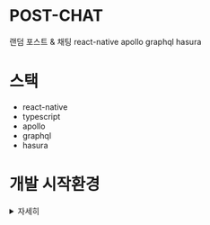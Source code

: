 # POST-CHAT
랜덤 포스트 &amp; 채팅 react-native apollo graphql hasura


# 스택
- react-native
- typescript
- apollo
- graphql
- hasura


# 개발 시작환경
<details>
<summary>자세히</summary>

- ```npx react-native init app --template react-native-template-typescript``` (typescript로 rn init)
- [react-navigation 설치](https://reactnavigation.org/docs/en/getting-started.html)
- [apollo 설치](https://www.apollographql.com/docs/react/get-started/) ("서버연동"이라는 커밋 참조)
</details>